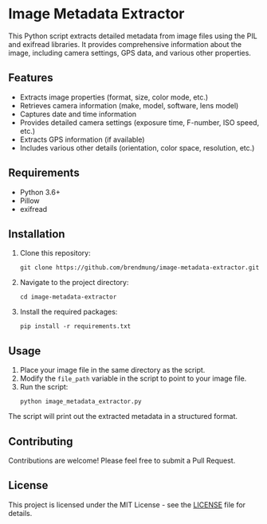 # Image Metadata Extractor

This Python script extracts detailed metadata from image files using the PIL and exifread libraries. It provides comprehensive information about the image, including camera settings, GPS data, and various other properties.

## Features

- Extracts image properties (format, size, color mode, etc.)
- Retrieves camera information (make, model, software, lens model)
- Captures date and time information
- Provides detailed camera settings (exposure time, F-number, ISO speed, etc.)
- Extracts GPS information (if available)
- Includes various other details (orientation, color space, resolution, etc.)

## Requirements

- Python 3.6+
- Pillow
- exifread

## Installation

1. Clone this repository:
   ```
   git clone https://github.com/brendmung/image-metadata-extractor.git
   ```
2. Navigate to the project directory:
   ```
   cd image-metadata-extractor
   ```
3. Install the required packages:
   ```
   pip install -r requirements.txt
   ```

## Usage

1. Place your image file in the same directory as the script.
2. Modify the `file_path` variable in the script to point to your image file.
3. Run the script:
   ```
   python image_metadata_extractor.py
   ```

The script will print out the extracted metadata in a structured format.

## Contributing

Contributions are welcome! Please feel free to submit a Pull Request.

## License

This project is licensed under the MIT License - see the [LICENSE](LICENSE) file for details.
